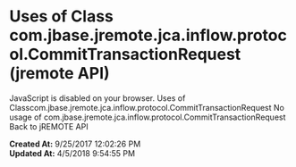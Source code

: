 # Uses of Class com.jbase.jremote.jca.inflow.protocol.CommitTransactionRequest (jremote API)

JavaScript is disabled on your browser. Uses of Classcom.jbase.jremote.jca.inflow.protocol.CommitTransactionRequest No usage of com.jbase.jremote.jca.inflow.protocol.CommitTransactionRequest Back to jREMOTE API  

**Created At:** 9/25/2017 12:02:26 PM  
**Updated At:** 4/5/2018 9:54:55 PM  

